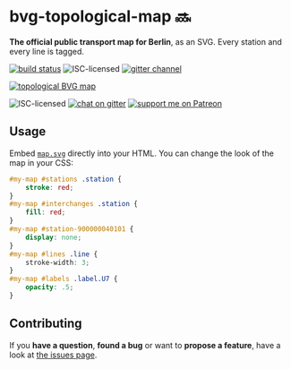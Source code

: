 # bvg-topological-map 🔜

**The official public transport map for Berlin**, as an SVG. Every station and every line is tagged.

[![build status](https://img.shields.io/travis/derhuerst/bvg-topological-map.svg)](https://travis-ci.org/derhuerst/bvg-topological-map)
![ISC-licensed](https://img.shields.io/github/license/derhuerst/bvg-topological-map.svg)
[![gitter channel](https://badges.gitter.im/derhuerst/vbb-rest.svg)](https://gitter.im/derhuerst/vbb-rest)

[![topological BVG map](https://rawgit.com/derhuerst/bvg-topological-map/gh-pages/map.svg)](https://rawgit.com/derhuerst/bvg-topological-map/gh-pages/map.svg)

![ISC-licensed](https://img.shields.io/github/license/derhuerst/bvg-topological-map.svg)
[![chat on gitter](https://badges.gitter.im/derhuerst.svg)](https://gitter.im/derhuerst)
[![support me on Patreon](https://img.shields.io/badge/support%20me-on%20patreon-fa7664.svg)](https://patreon.com/derhuerst)


## Usage

Embed [`map.svg`](https://raw.githubusercontent.com/derhuerst/bvg-topological-map/gh-pages/map.svg) directly into your HTML. You can change the look of the map in your CSS:

```css
#my-map #stations .station {
	stroke: red;
}
#my-map #interchanges .station {
	fill: red;
}
#my-map #station-900000040101 {
	display: none;
}
#my-map #lines .line {
	stroke-width: 3;
}
#my-map #labels .label.U7 {
	opacity: .5;
}
```


## Contributing

If you **have a question**, **found a bug** or want to **propose a feature**, have a look at [the issues page](https://github.com/derhuerst/bvg-topological-map/issues).
